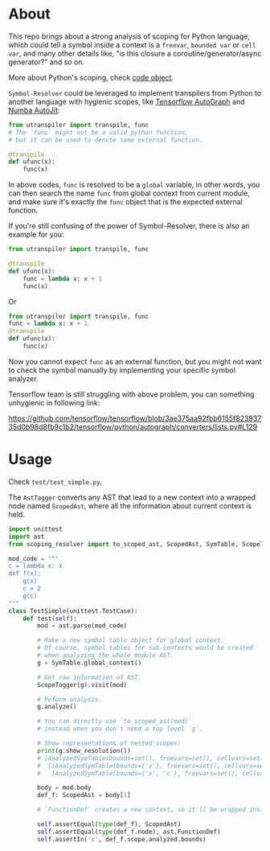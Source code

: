 About
==============

This repo brings about a strong analysis of scoping for Python language,
which could tell a symbol inside a context is a `freevar`, `bounded var` or `cell var`, and many other details
like, "is this closure a coroutine/generator/async generator?" and so on.

More about Python's scoping, check [code object](https://github.com/Xython/YAPyPy/blob/master/python-internals/code-object.md).

`Symbol-Resolver` could be leveraged to implement transpilers from Python to another language with hygienic scopes,
like [Tensorflow AutoGraph](https://www.tensorflow.org/guide/autograph) and [Numba AutoJit](http://numba.pydata.org/numba-doc/latest/reference/jit-compilation.html#jit-functions):

```python
from utranspiler import transpile, func
# The `func` might not be a valid python function,
# but it can be used to denote some external function.

@transpile
def ufunc(x):
    func(x)
```

In above codes, `func` is resolved to be a `global` variable, in other words,
you can then search the name `func` from global context from current module,
and make sure it's exactly the `func` object that is the expected external function.

If you're still confusing of the power of Symbol-Resolver, there is also an example for you:

```python
from utranspiler import transpile, func

@transpile
def ufunc(x):
    func = lambda x: x + 1
    func(x)
```

Or

```python
from utranspiler import transpile, func
func = lambda x: x + 1
@transpile
def ufunc(x):
    func(x)
```

Now you cannot expect `func` as an external function, but you might not want to check the symbol manually by implementing
your specific symbol analyzer.

Tensorflow team is still struggling with above problem, you can something unhygienic in following link:

https://github.com/tensorflow/tensorflow/blob/3ae375aa92fbb6155f82393735d0b98d8fb9c1b2/tensorflow/python/autograph/converters/lists.py#L129

Usage
=======

Check `test/test_simple.py`.

The `AstTagger` converts any AST that lead to a new context into a wrapped node named `ScopedAst`, where all
the information about current context is held.

```python
import unittest
import ast
from scoping_resolver import to_scoped_ast, ScopedAst, SymTable, ScopeTagger

mod_code = """
c = lambda x: x
def f(x):
    g(x)
    c = 2
    g(c)
"""
class TestSimple(unittest.TestCase):
    def test(self):
        mod = ast.parse(mod_code)

        # Make a new symbol table object for global context.
        # Of course, symbol tables for sub-contexts would be created
        # when analyzing the whole module AST.
        g = SymTable.global_context()

        # Get raw information of AST.
        ScopeTagger(g).visit(mod)

        # Peform analysis.
        g.analyze()

        # You can directly use `to_scoped_ast(mod)`
        # instead when you don't need a top level `g`.

        # Show representations of nested scopes:
        print(g.show_resolution())
        # [AnalyzedSymTable(bounds=set(), freevars=set(), cellvars=set()),
        #  [[AnalyzedSymTable(bounds={'x'}, freevars=set(), cellvars=set()), []],
        #   [AnalyzedSymTable(bounds={'x', 'c'}, freevars=set(), cellvars=set()), []]]]

        body = mod.body
        def_f: ScopedAst = body[1]

        # `FunctionDef` creates a new context, so it'll be wrapped inside a ScopedAst

        self.assertEqual(type(def_f), ScopedAst)
        self.assertEqual(type(def_f.node), ast.FunctionDef)
        self.assertIn('c', def_f.scope.analyzed.bounds)
```

